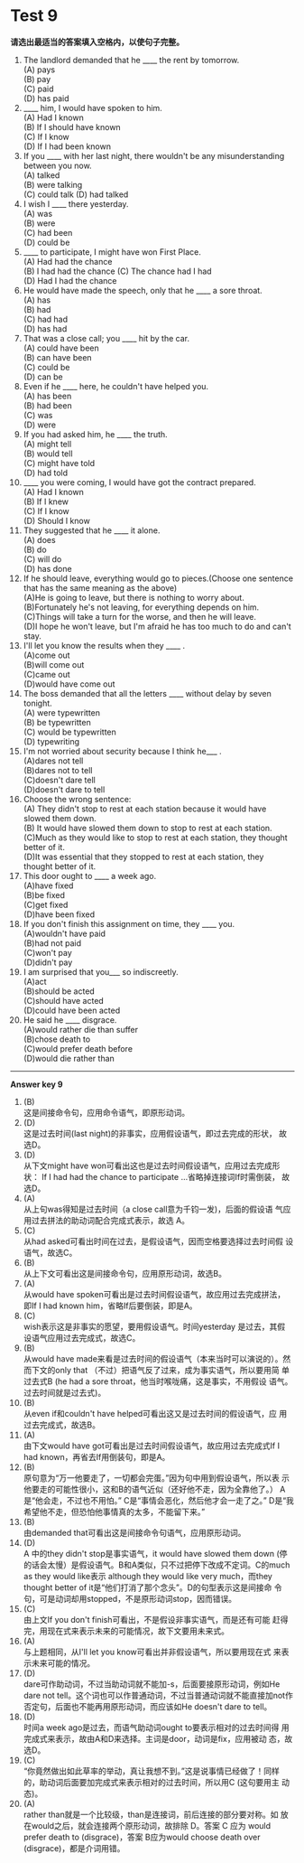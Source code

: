# Test 9

<b>请选出最适当的答案填入空格内，以使句子完整。</b>  
>  
1. The landlord demanded that he ____ the rent by tomorrow.  
(A) pays  
(B) pay  
(C) paid  
(D) has paid  
7. ____ him, I would have spoken to him.  
(A) Had I known  
(B) If I should have known  
(C) If I know  
(D) If I had been known  
2. If you ____ with her last night, there wouldn't be any misunderstanding between you now.  
(A) talked  
(B) were talking  
(C) could talk
(D) had talked  
8. I wish I ____ there yesterday.  
(A) was  
(B) were  
(C) had been  
(D) could be  
3. ____ to participate, I might have won First Place.  
(A) Had had the chance  
(B) I had had the chance 
(C) The chance had I had  
(D) Had I had the chance  
9. He would have made the speech, only that he ____ a sore throat.  
(A) has  
(B) had  
(C) had had  
(D) has had  
4. That was a close call; you ____ hit by the car.  
(A) could have been  
(B) can have been   
(C) could be  
(D) can be  
10. Even if he ____ here, he couldn't have helped you.  
(A) has been  
(B) had been  
(C) was  
(D) were  
5. If you had asked him, he ____ the truth.  
(A) might tell  
(B) would tell  
(C) might have told  
(D) had told  
11. ____ you were coming, I would have got the contract prepared.  
(A) Had I known  
(B) If I knew  
(C) If I know  
(D) Should I know  
6. They suggested that he ____ it alone.  
(A) does  
(B) do  
(C) will do  
(D) has done  
12. If he should leave, everything would go to pieces.(Choose one sentence that has the same meaning as the above)  
(A)He is going to leave, but there is nothing to worry about.   
(B)Fortunately he's not leaving, for everything depends on him.  
(C)Things will take a turn for the worse, and then he will leave.  
(D)I hope he won't leave, but I'm afraid he has too much to do and can't stay.  
16. I'll let you know the results when they ____ .  
(A)come out  
(B)will come out  
(C)came out   
(D)would have come out  
13. The boss demanded that all the letters ____ without delay by seven tonight.  
(A) were typewritten  
(B) be typewritten  
(C) would be typewritten  
(D) typewriting  
17. I'm not worried about security because I think he___ .  
(A)dares not tell  
(B)dares not to tell  
(C)doesn't dare tell  
(D)doesn't dare to tell  
14. Choose the wrong sentence:  
(A) They didn't stop to rest at each station because it would have slowed them down.  
(B) It would have slowed them down to stop to rest at each station.  
(C)Much as they would like to stop to rest at each station, they thought better of it.  
(D)It was essential that they stopped to rest at each station, they thought better of it.  
18. This door ought to ____ a week ago.  
(A)have fixed  
(B)be fixed  
(C)get fixed  
(D)have been fixed  
15. If you don't finish this assignment on time, they ____ you.  
(A)wouldn't have paid  
(B)had not paid  
(C)won't pay  
(D)didn't pay  
19. I am surprised that you___ so indiscreetly.  
(A)act  
(B)should be acted  
(C)should have acted  
(D)could have been acted  
20. He said he ____ disgrace.  
(A)would rather die than suffer  
(B)chose death to  
(C)would prefer death before  
(D)would die rather than  

----  

**Answer key 9**  

>  
1. (B)  
这是间接命令句，应用命令语气，即原形动词。  
2. (D)  
这是过去时间(last night)的非事实，应用假设语气，即过去完成的形状，
故选D。  
3. (D)  
从下文might have won可看出这也是过去时间假设语气，应用过去完成形状：
If I had had the chance to participate …省略掉连接词If时需倒装，
故选D。  
4. (A)  
从上句was得知是过去时间（a close call意为千钧一发)，后面的假设语
气应用过去拼法的助动词配合完成式表示，故选 A。  
5. (C)  
从had asked可看出时间在过去，是假设语气，因而空格要选择过去时间假
设语气，故选C。  
6. (B)  
从上下文可看出这是间接命令句，应用原形动词，故选B。  
7. (A)  
从would have spoken可看出是过去时间假设语气，故应用过去完成拼法，
即If I had known him，省略If后要倒装，即是A。  
8. (C)  
wish表示这是非事实的愿望，要用假设语气。时间yesterday 是过去，其假
设语气应用过去完成式，故选C。  
9. (B)  
从would have made来看是过去时间的假设语气（本来当时可以演说的）。然
而下文的only that （不过）把语气反了过来，成为事实语气，所以要用简
单过去式B (he had a sore throat，他当时喉咙痛，这是事实，不用假设
语气。过去时间就是过去式)。  
10. (B)  
从even if和couldn't have helped可看出这又是过去时间的假设语气，应
用过去完成式，故选B。  
11. (A)  
由下文would have got可看出是过去时间假设语气，故应用过去完成式If
I had known，再省去If用倒装句，即是A。  
12. (B)  
原句意为“万一他要走了，一切都会完蛋。”因为句中用到假设语气，所以表
示他要走的可能性很小，这和B的语气近似（还好他不走，因为全靠他了。）
A是“他会走，不过也不用怕。” C是“事情会恶化，然后他才会一走了之。”
D是“我希望他不走，但恐怕他事情真的太多，不能留下来。”  
13. (B)  
由demanded that可看出这是间接命令句语气，应用原形动词。  
14. (D)  
A 中的they didn't stop是事实语气，it would have slowed them down (停
的话会太慢）是假设语气。B和A类似，只不过把停下改成不定词。C的much
as they would like表示 although they would like very much，而they
thought better of it是“他们打消了那个念头”。D的句型表示这是间接命
令句，可是动词却用stopped，不是原形动词stop，因而错误。  
15. (C)  
由上文If you don't finish可看出，不是假设非事实语气，而是还有可能
赶得完，用现在式来表示未来的可能情况，故下文要用未来式。  
16. (A)  
与上题相同，从I'll let you know可看出并非假设语气，所以要用现在式
来表示未来可能的情况。  
17. (D)  
dare可作助动词，不过当助动词就不能加-s，后面要接原形动词，例如He dare
not tell。这个词也可以作普通动词，不过当普通动词就不能直接加not作否定句，后面也不能再用原形动词，而应该如He doesn't dare to tell。  
18. (D)  
时间a week ago是过去，而语气助动词ought to要表示相对的过去时间得
用完成式来表示，故由A和D来选择。主词是door，动词是fix，应用被动
态，故选D。  
19. (C)  
“你竟然做出如此草率的举动，真让我想不到。”这是说事情已经做了！同样
的，助动词后面要加完成式来表示相对的过去时间，所以用C (这句要用主
动态)。  
20. (A)  
rather than就是一个比较级，than是连接词，前后连接的部分要对称。如
放在would之后，就会连接两个原形动词，故排除 D。答案 C 应为 would
prefer death to (disgrace)，答案 B应为would choose death over
(disgrace)，都是介词用错。